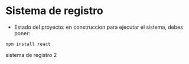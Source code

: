 <h1>Sistema de registro</h1>

- Estado del proyecto: en construccion
para ejecutar el sistema, debes poner:

```npm install react```            

sistema de registro 2
